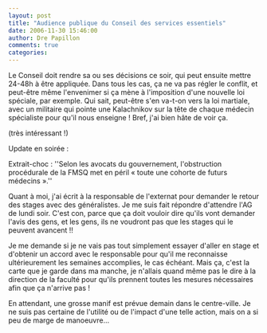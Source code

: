 ```yaml
---
layout: post
title: "Audience publique du Conseil des services essentiels"
date: 2006-11-30 15:46:00
author: Dre Papillon
comments: true
categories: 
---
```



Le Conseil doit rendre sa ou ses décisions ce soir, qui peut ensuite mettre 24-48h à être appliquée. Dans tous les cas, ça ne va pas régler le conflit, et peut-être même l'envenimer si ça mène à l'imposition d'une nouvelle loi spéciale, par exemple. Qui sait, peut-être s'en va-t-on vers la loi martiale, avec un militaire qui pointe une Kalachnikov sur la tête de chaque médecin spécialiste pour qu'il nous enseigne ! Bref, j'ai bien hâte de voir ça.









 (très intéressant !)

Update en soirée : 

Extrait-choc : ''Selon les avocats du gouvernement, l'obstruction procédurale de la FMSQ met en péril « toute une cohorte de futurs médecins ».''

Quant à moi, j'ai écrit à la responsable de l'externat pour demander le retour des stages avec des généralistes. Je me suis fait répondre d'attendre l'AG de lundi soir. C'est con, parce que ça doit vouloir dire qu'ils vont demander l'avis des gens, et les gens, ils ne voudront pas que les stages qui le peuvent avancent !!

Je me demande si je ne vais pas tout simplement essayer d'aller en stage et d'obtenir un accord avec le responsable pour qu'il me reconnaisse ultérieurement les semaines accomplies, le cas échéant. Mais ça, c'est la carte que je garde dans ma manche, je n'allais quand même pas le dire à la direction de la faculté pour qu'ils prennent toutes les mesures nécessaires afin que ça n'arrive pas !

En attendant, une grosse manif est prévue demain dans le centre-ville. Je ne suis pas certaine de l'utilité ou de l'impact d'une telle action, mais on a si peu de marge de manoeuvre...